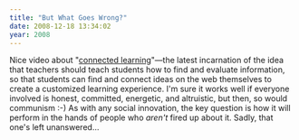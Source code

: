 ```yaml
---
title: "But What Goes Wrong?"
date: 2008-12-18 13:34:02
year: 2008
---
```

Nice video about "<a href="http://teachweb2.blogspot.com/2008/11/cck08-connectivism-networked-studentthe.html">connected learning</a>"—the latest incarnation of the idea that teachers should teach students how to find and evaluate information, so that students can find and connect ideas on the web themselves to create a customized learning experience.  I'm sure it works well if everyone involved is honest, committed, energetic, and altruistic, but then, so would communism :-)  As with any social innovation, the key question is how it will perform in the hands of people who <em>aren't</em> fired up about it.  Sadly, that one's left unanswered…

